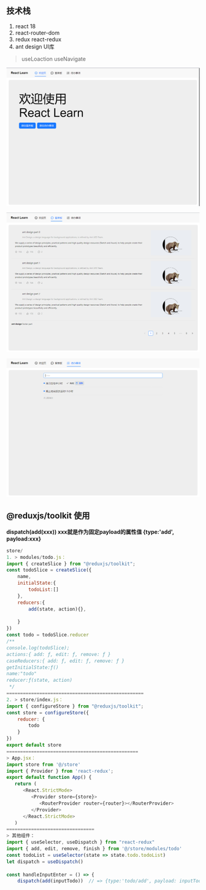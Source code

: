 ## 技术栈
1. react 18
2. react-router-dom
3. redux  react-redux
4. ant design UI库
   
> useLoaction
> useNavigate

![欢迎页](./src/assets/home.png)

![留言板](./src/assets/msgBoard.png)

![待办](./src/assets/todo.png)


## @reduxjs/toolkit 使用
 **dispatch(add(xxx))  xxx就是作为固定payload的属性值
    {type:'add', payload:xxx}**
```javascript
store/ 
1. > modules/todo.js：
import { createSlice } from "@reduxjs/toolkit";
const todoSlice = createSlice({
    name,
    initialState:{
        todoList:[]
    },
    reducers:{
        add(state, action){},

    }
})
const todo = todoSlice.reducer
/**
console.log(todoSlice);
actions:{ add: ƒ, edit: ƒ, remove: ƒ }
caseReducers:{ add: ƒ, edit: ƒ, remove: ƒ }
getInitialState:ƒ()
name:"todo"
reducer:ƒ(state, action)
 */
==================================================
2. > store/index.js：
import { configureStore } from "@reduxjs/toolkit";
const store = configureStore({
    reducer: {
        todo
    }
})
export default store
================================================
> App.jsx：
import store from '@/store'
import { Provider } from 'react-redux';
export default function App() {
   return (
      <React.StrictMode>
         <Provider store={store}>
            <RouterProvider router={router}></RouterProvider>
         </Provider>
      </React.StrictMode>
   )
================================
> 其他组件：
import { useSelector, useDispatch } from "react-redux"
import { add, edit, remove, finish } from '@/store/modules/todo'
const todoList = useSelector(state => state.todo.todoList)
let dispatch = useDispatch()

const handleInputEnter = () => {
    dispatch(add(inputTodo))  // => {type:'todo/add', payload: inputTodo}